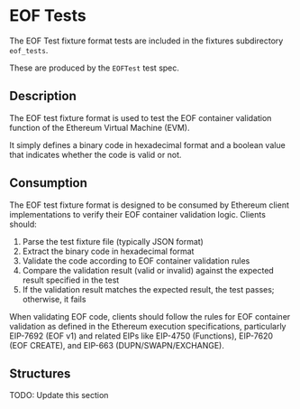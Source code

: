 # EOF Tests <!-- markdownlint-disable MD051 (MD051=link-fragments "Link fragments should be valid") -->

The EOF Test fixture format tests are included in the fixtures subdirectory `eof_tests`.

These are produced by the `EOFTest` test spec.

## Description

The EOF test fixture format is used to test the EOF container validation function of the Ethereum Virtual Machine (EVM).

It simply defines a binary code in hexadecimal format and a boolean value that indicates whether the code is valid or not.

## Consumption

The EOF test fixture format is designed to be consumed by Ethereum client implementations to verify their EOF container validation logic. Clients should:

1. Parse the test fixture file (typically JSON format)
2. Extract the binary code in hexadecimal format
3. Validate the code according to EOF container validation rules
4. Compare the validation result (valid or invalid) against the expected result specified in the test
5. If the validation result matches the expected result, the test passes; otherwise, it fails

When validating EOF code, clients should follow the rules for EOF container validation as defined in the Ethereum execution specifications, particularly EIP-7692 (EOF v1) and related EIPs like EIP-4750 (Functions), EIP-7620 (EOF CREATE), and EIP-663 (DUPN/SWAPN/EXCHANGE).

## Structures

TODO: Update this section
